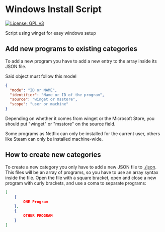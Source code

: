 # Windows Install Script

[![License: GPL v3](https://img.shields.io/badge/License-GPLv3-blue.svg)](https://www.gnu.org/licenses/gpl-3.0)

Script using winget for easy windows setup

## Add new programs to existing categories

To add a new program you have to add a new entry to the array inside its JSON file.

Said object must follow this model

```json
{
  "mode": "ID or NAME",
  "identifier": "Name or ID of the program",
  "source": "winget or msstore",
  "scope": "user or machine"
}
```

Depending on whether it comes from winget or the Microsoft Store, you should put "winget" or "msstore" on the source field.

Some programs as Netflix can only be installed for the current user, others like Steam can only be installed machine-wide.

## How to create new categories

To create a new category you only have to add a new JSON file to [./json](./json). This files will be an array of programs, so you have to use an array syntax inside the file. Open the file with a square bracket, open and close a new program with curly brackets, and use a coma to separate programs:

```json
[
    {
        ONE Program
    },
    {
        OTHER PROGRAM
    }
]
```

